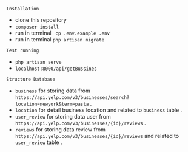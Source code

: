 ``` Installation ```
- clone this repository
- `` composer install ``
- run in terminal `` cp .env.example .env``
- run in terminal `` php artisan migrate ``

``` Test running ```
- ``php artisan serve``
- ``localhost:8000/api/getBussines``

``` Structure Database ```
- ``business`` for storing data from ``https://api.yelp.com/v3/businesses/search?location=newyork&term=pasta`` .
- ``location`` for detail business location and related to ``business`` table .
- ``user_review`` for storing data user from ``https://api.yelp.com/v3/businesses/{id}/reviews`` .
- ``reviews`` for storing data review from ``https://api.yelp.com/v3/businesses/{id}/reviews`` and related to ``user_review`` table .
